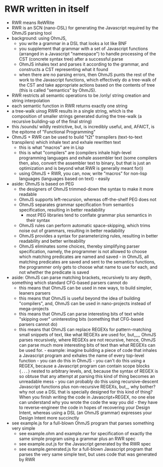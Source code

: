 # RWR written in itself
- RWR means ReWRite
- RWR is an SCN (nano-DSL) for generating the Javascript required by the OhmJS parsing tool
- background: using OhmJS, 
  - you write a grammar in a DSL that looks a lot like BNF
  - you supplement that grammar with a set of Javascript functions (arranged in a Javascript "namespace") to
	handle processing of the CST (concrete syntax tree) after a successful parse
  - OhmJS inhales text and parses it according to the grammar, and constructs a CST representing what it found
  - when there are no parsing errors, then OhmJS punts the rest of the work to the Javascript functions, which
	effectively do a tree-walk of the CST and take appropriate actions based on the contents of tree (this is
	called "semantics" by OhmJS).
- RWR restricts all semantic operations to be /only/ string creation and string interpolation
- each semantic function in RWR returns exactly one string
- a tree-walk uinsg RWR results in a single string, which is the composition of smaller strings generated during
  the tree-walk (a recursive building-up of the final string)
- this /sounds/ wildly restrictive, but, is incredibly useful, and, AFAICT, is the epitome of "Functional Programming"
- OhmJS + RWR can be used to build "t2t" transpilers (text-to-text transpilers) which inhale text and exhale rewritten text
  - this is what "macros" are in Lisp
  - this is what "compilers" are (compilers inhale high-level programming languages and exhale assembler text (some
	compilers then, also, convert the assembler text to binary, but that is just an optimization and is beyond 
	what RWR is generally meant for))
  - using OhmJS + RWR, you can, now, write "macros" for non-lisp languages (languages based on text) - easily
- aside: OhmJS is based on PEG
  - the designers of OhmJS trimmed-down the syntax to make it more readable
  - OhmJS supports left-recursion, whereas off-the-shelf PEG does not
  - OhmJS separates grammar specification from semantics specification, resulting in better readability
	- most PEG libraries tend to conflate grammar plus semantics in their syntax
  - OhmJS rules can perform automatic space-skipping, which trims noise out of grammars, resulting in better readability
  - OhmJS provides a syntax for parameterizing rules, resulting in better readability and better writeability
  - OhmJS eliminates some choices, thereby simplifying parser specification, namely, the programmer is not allowed to choose
	which matching predicates are named and saved - in OhmJS, all matching predicates are saved and sent to the 
	semantics functions, the programmer only gets to choose what name to use for each, and not whether the predicate is saved
- aside: OhmJS can parse matching brackets, recursively to any depth, something which standard CFG-based
  parsers cannot do
  - this means that OhmJS can be used in new ways, to build simpler, leaners parsers
  - this means that OhmJS is useful beyond the idea of building "compilers", and, OhmJS can be used in nano-projects
	instead of mega-projects
  - this means that OhmJS can parse interesting bits of text while "skipping over" uninteresting bits (something
	that CFG-based parsers cannot do)
  - this means that OhmJS can replace REGEXs for pattern-matching small snippets of text, like what REGEXs are used
	for, but,,,,, OhmJS parses recursively, where REGEXs are not recursive, hence, OhmJS can parse much more
	interesting bits of text than what REGEXs can be used for. 
		- example: imagine building a piece of code that inhales a Javascript program and exhales the name of
			every top-level function
				- you can do this in OhmJS
				- you can't do this using a REGEX, because a Javascript program can contain scope blocks `{...}`
				  nested to arbitrary levels, and, because the syntax of REGEX is so obtuse that any attempt at
				  parsing this kind of thing becomes an unreadable mess
			    - you can probably do this using recursive-descent Javascript functions plus non-recursive REGEXs, 
				  but,,,
				  why bother? why not use a DSL that is specially designed for this kind of thing? When you finish
				  writing the code in Javascript+REGEX, no one else can understand why you wrote the code the way
				  you did - they have to reverse-engineer the code in hopes of recovering your Design Intent, whereas
				  using a DSL (an OhmJS grammar) expresses your Design Intent more succinctly
- see example.js for a full-blown OhmJS program that parses something very simple
  - see example.ohm and example.rwr for specification of exactly the same simple program using a grammar plus an RWR spec
  - see example.out.js for the Javascript generated by the RWR spec
  - see example.generated.js for a full-blown Javascript program that parses the very same simple text, but uses 
	code that was generated by RWR
	
